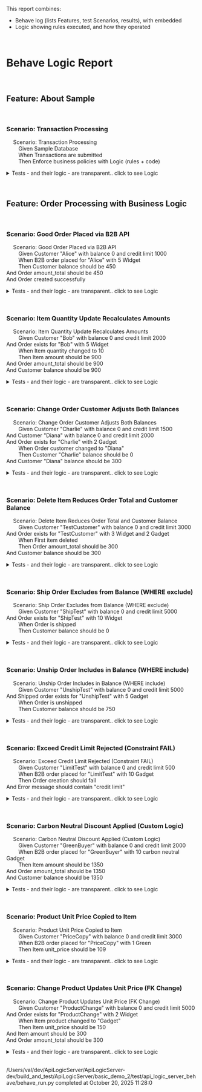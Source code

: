 This report combines:
* Behave log (lists Features, test Scenarios, results), with embedded
* Logic showing rules executed, and how they operated



&nbsp;
&nbsp;


# Behave Logic Report
&nbsp;
&nbsp;
## Feature: About Sample  
  
&nbsp;
&nbsp;
### Scenario: Transaction Processing
&emsp;  Scenario: Transaction Processing  
&emsp;&emsp;    Given Sample Database  
&emsp;&emsp;    When Transactions are submitted  
&emsp;&emsp;    Then Enforce business policies with Logic (rules + code)  
<details markdown>
<summary>Tests - and their logic - are transparent.. click to see Logic</summary>


&nbsp;
&nbsp;


**Rules Used** in Scenario: Transaction Processing
```
```
**Logic Log** in Scenario: Transaction Processing
```

The following rules have been activate
 - 2025-10-20 08:59:10,304 - logic_logger - DEBU
Rule Bank[0x10893ecf0] (loaded 2025-10-20 08:49:47.292946
Mapped Class[Customer] rules
  Constraint Function: None
  Constraint Function: None
  Derive <class 'database.models.Customer'>.balance as Sum(Order.amount_total Where # Derive the customer's balance as the sum of order totals where not yet shipped
    Rule.sum(derive=Customer.balance, as_sum_of=Order.amount_total, where=lambda row: row.date_shipped is None) - <function declare_logic.<locals>.<lambda> at 0x108a1ccc0>
Mapped Class[SysEmail] rules
  RowEvent SysEmail.send_mail()
Mapped Class[Order] rules
  Derive <class 'database.models.Order'>.amount_total as Sum(Item.amount Where  - None
  RowEvent Order.send_order_to_shipping()
Mapped Class[Item] rules
  Derive <class 'database.models.Item'>.amount as Formula (1): <function
  Derive <class 'database.models.Item'>.unit_price as Copy(product.unit_price
Logic Bank - 14 rules loaded - 2025-10-20 08:59:10,305 - logic_logger - INF
Logic Bank - 14 rules loaded - 2025-10-20 08:59:10,305 - logic_logger - INF
```
</details>
  
&nbsp;
&nbsp;
## Feature: Order Processing with Business Logic  
  
&nbsp;
&nbsp;
### Scenario: Good Order Placed via B2B API
&emsp;  Scenario: Good Order Placed via B2B API  
&emsp;&emsp;    Given Customer "Alice" with balance 0 and credit limit 1000  
&emsp;&emsp;    When B2B order placed for "Alice" with 5 Widget  
&emsp;&emsp;    Then Customer balance should be 450  
    And Order amount_total should be 450  
    And Order created successfully  
<details markdown>
<summary>Tests - and their logic - are transparent.. click to see Logic</summary>


&nbsp;
&nbsp;


**Rules Used** in Scenario: Good Order Placed via B2B API
```
  Customer  
    1. Derive <class 'database.models.Customer'>.balance as Sum(Order.amount_total Where Rule.sum(derive=Customer.balance, as_sum_of=Order.amount_total, where=lambda row: row.date_shipped is None) - <function declare_logic.<locals>.<lambda> at 0x108fed080>)  
  Item  
    2. Derive <class 'database.models.Item'>.amount as Formula (1): <function>  
    3. Derive <class 'database.models.Item'>.unit_price as Copy(product.unit_price)  
  Order  
    4. Derive <class 'database.models.Order'>.amount_total as Sum(Item.amount Where  - None)  
    5. RowEvent Order.send_order_to_shipping()   
```
**Logic Log** in Scenario: Good Order Placed via B2B API
```

Good Order Placed via B2B AP
 - 2025-10-20 11:28:01,655 - logic_logger - INF

Logic Phase:		ROW LOGIC		(session=0x10a00e250) (sqlalchemy before_flush)			 - 2025-10-20 11:28:01,657 - logic_logger - INF
..Customer[164] {Update - client} id: 164, name: Alice 1760984881645, balance: 0E-10, credit_limit: 1000.0000000000, email: None, email_opt_out: None  row: 0x10a261fd0  session: 0x10a00e250  ins_upd_dlt: upd, initial: upd - 2025-10-20 11:28:01,657 - logic_logger - INF
Logic Phase:		COMMIT LOGIC		(session=0x10a00e250)   										 - 2025-10-20 11:28:01,657 - logic_logger - INF
Logic Phase:		AFTER_FLUSH LOGIC	(session=0x10a00e250)   										 - 2025-10-20 11:28:01,657 - logic_logger - INF

```
</details>
  
&nbsp;
&nbsp;
### Scenario: Item Quantity Update Recalculates Amounts
&emsp;  Scenario: Item Quantity Update Recalculates Amounts  
&emsp;&emsp;    Given Customer "Bob" with balance 0 and credit limit 2000  
    And Order exists for "Bob" with 5 Widget  
&emsp;&emsp;    When Item quantity changed to 10  
&emsp;&emsp;    Then Item amount should be 900  
    And Order amount_total should be 900  
    And Customer balance should be 900  
<details markdown>
<summary>Tests - and their logic - are transparent.. click to see Logic</summary>


&nbsp;
&nbsp;


**Rules Used** in Scenario: Item Quantity Update Recalculates Amounts
```
  Customer  
    1. Derive <class 'database.models.Customer'>.balance as Sum(Order.amount_total Where Rule.sum(derive=Customer.balance, as_sum_of=Order.amount_total, where=lambda row: row.date_shipped is None) - <function declare_logic.<locals>.<lambda> at 0x108fed080>)  
  Item  
    2. Derive <class 'database.models.Item'>.amount as Formula (1): <function>  
  Order  
    3. RowEvent Order.send_order_to_shipping()   
    4. Derive <class 'database.models.Order'>.amount_total as Sum(Item.amount Where  - None)  
```
**Logic Log** in Scenario: Item Quantity Update Recalculates Amounts
```

Item Quantity Update Recalculates Amount
 - 2025-10-20 11:28:01,686 - logic_logger - INF

Logic Phase:		ROW LOGIC		(session=0x10a00dd00) (sqlalchemy before_flush)			 - 2025-10-20 11:28:01,688 - logic_logger - INF
..Item[148] {Update - client} id: 148, order_id: 132, product_id: 2, quantity:  [5-->] 10, amount: 450.0000000000, unit_price: 90.0000000000  row: 0x10a262350  session: 0x10a00dd00  ins_upd_dlt: upd, initial: upd - 2025-10-20 11:28:01,688 - logic_logger - INF
..Item[148] {Formula amount} id: 148, order_id: 132, product_id: 2, quantity:  [5-->] 10, amount:  [450.0000000000-->] 900.0000000000, unit_price: 90.0000000000  row: 0x10a262350  session: 0x10a00dd00  ins_upd_dlt: upd, initial: upd - 2025-10-20 11:28:01,688 - logic_logger - INF
....Order[132] {Update - Adjusting order: amount_total} id: 132, notes: Test order, customer_id: 165, CreatedOn: 2025-10-20, date_shipped: None, amount_total:  [450.0000000000-->] 900.0000000000  row: 0x10a2616d0  session: 0x10a00dd00  ins_upd_dlt: upd, initial: upd - 2025-10-20 11:28:01,689 - logic_logger - INF
......Customer[165] {Update - Adjusting customer: balance} id: 165, name: Bob 1760984881672, balance:  [450.0000000000-->] 900.0000000000, credit_limit: 2000.0000000000, email: None, email_opt_out: None  row: 0x10a263ad0  session: 0x10a00dd00  ins_upd_dlt: upd, initial: upd - 2025-10-20 11:28:01,689 - logic_logger - INF
Logic Phase:		COMMIT LOGIC		(session=0x10a00dd00)   										 - 2025-10-20 11:28:01,689 - logic_logger - INF
Logic Phase:		AFTER_FLUSH LOGIC	(session=0x10a00dd00)   										 - 2025-10-20 11:28:01,689 - logic_logger - INF
....Order[132] {AfterFlush Event} id: 132, notes: Test order, customer_id: 165, CreatedOn: 2025-10-20, date_shipped: None, amount_total:  [450.0000000000-->] 900.0000000000  row: 0x10a2616d0  session: 0x10a00dd00  ins_upd_dlt: upd, initial: upd - 2025-10-20 11:28:01,690 - logic_logger - INF

```
</details>
  
&nbsp;
&nbsp;
### Scenario: Change Order Customer Adjusts Both Balances
&emsp;  Scenario: Change Order Customer Adjusts Both Balances  
&emsp;&emsp;    Given Customer "Charlie" with balance 0 and credit limit 1500  
    And Customer "Diana" with balance 0 and credit limit 2000  
    And Order exists for "Charlie" with 2 Gadget  
&emsp;&emsp;    When Order customer changed to "Diana"  
&emsp;&emsp;    Then Customer "Charlie" balance should be 0  
    And Customer "Diana" balance should be 300  
<details markdown>
<summary>Tests - and their logic - are transparent.. click to see Logic</summary>


&nbsp;
&nbsp;


**Rules Used** in Scenario: Change Order Customer Adjusts Both Balances
```
  Customer  
    1. Derive <class 'database.models.Customer'>.balance as Sum(Order.amount_total Where Rule.sum(derive=Customer.balance, as_sum_of=Order.amount_total, where=lambda row: row.date_shipped is None) - <function declare_logic.<locals>.<lambda> at 0x108fed080>)  
  Order  
    2. RowEvent Order.send_order_to_shipping()   
```
**Logic Log** in Scenario: Change Order Customer Adjusts Both Balances
```

Change Order Customer Adjusts Both Balance
 - 2025-10-20 11:28:01,723 - logic_logger - INF

Logic Phase:		ROW LOGIC		(session=0x10a00d9d0) (sqlalchemy before_flush)			 - 2025-10-20 11:28:01,725 - logic_logger - INF
..Order[133] {Update - client} id: 133, notes: Test order, customer_id:  [166-->] 167, CreatedOn: 2025-10-20, date_shipped: None, amount_total: 300.0000000000  row: 0x109ffe8d0  session: 0x10a00d9d0  ins_upd_dlt: upd, initial: upd - 2025-10-20 11:28:01,725 - logic_logger - INF
....Customer[167] {Update - Adjusting customer: balance, balance} id: 167, name: Diana 1760984881704, balance:  [0E-10-->] 300.0000000000, credit_limit: 2000.0000000000, email: None, email_opt_out: None  row: 0x10a282650  session: 0x10a00d9d0  ins_upd_dlt: upd, initial: upd - 2025-10-20 11:28:01,726 - logic_logger - INF
....Customer[166] {Update - Adjusting Old customer} id: 166, name: Charlie 1760984881701, balance:  [300.0000000000-->] 0E-10, credit_limit: 1500.0000000000, email: None, email_opt_out: None  row: 0x10a281cd0  session: 0x10a00d9d0  ins_upd_dlt: upd, initial: upd - 2025-10-20 11:28:01,726 - logic_logger - INF
Logic Phase:		COMMIT LOGIC		(session=0x10a00d9d0)   										 - 2025-10-20 11:28:01,727 - logic_logger - INF
Logic Phase:		AFTER_FLUSH LOGIC	(session=0x10a00d9d0)   										 - 2025-10-20 11:28:01,727 - logic_logger - INF
..Order[133] {AfterFlush Event} id: 133, notes: Test order, customer_id:  [166-->] 167, CreatedOn: 2025-10-20, date_shipped: None, amount_total: 300.0000000000  row: 0x109ffe8d0  session: 0x10a00d9d0  ins_upd_dlt: upd, initial: upd - 2025-10-20 11:28:01,727 - logic_logger - INF

```
</details>
  
&nbsp;
&nbsp;
### Scenario: Delete Item Reduces Order Total and Customer Balance
&emsp;  Scenario: Delete Item Reduces Order Total and Customer Balance  
&emsp;&emsp;    Given Customer "TestCustomer" with balance 0 and credit limit 3000  
    And Order exists for "TestCustomer" with 3 Widget and 2 Gadget  
&emsp;&emsp;    When First item deleted  
&emsp;&emsp;    Then Order amount_total should be 300  
    And Customer balance should be 300  
<details markdown>
<summary>Tests - and their logic - are transparent.. click to see Logic</summary>


&nbsp;
&nbsp;


**Rules Used** in Scenario: Delete Item Reduces Order Total and Customer Balance
```
  Customer  
    1. Derive <class 'database.models.Customer'>.balance as Sum(Order.amount_total Where Rule.sum(derive=Customer.balance, as_sum_of=Order.amount_total, where=lambda row: row.date_shipped is None) - <function declare_logic.<locals>.<lambda> at 0x108fed080>)  
  Order  
    2. RowEvent Order.send_order_to_shipping()   
    3. Derive <class 'database.models.Order'>.amount_total as Sum(Item.amount Where  - None)  
```
**Logic Log** in Scenario: Delete Item Reduces Order Total and Customer Balance
```

Delete Item Reduces Order Total and Customer Balanc
 - 2025-10-20 11:28:01,758 - logic_logger - INF

Logic Phase:		ROW LOGIC		(session=0x10a00ff00) (sqlalchemy before_flush)			 - 2025-10-20 11:28:01,759 - logic_logger - INF
..Item[150] {Delete - client} id: 150, order_id: 134, product_id: 2, quantity: 3, amount: 270.0000000000, unit_price: 90.0000000000  row: 0x10a262450  session: 0x10a00ff00  ins_upd_dlt: dlt, initial: dlt - 2025-10-20 11:28:01,760 - logic_logger - INF
....Order[134] {Update - Adjusting order: amount_total} id: 134, notes: Multi-item test order, customer_id: 168, CreatedOn: 2025-10-20, date_shipped: None, amount_total:  [570.0000000000-->] 300.0000000000  row: 0x10a2639d0  session: 0x10a00ff00  ins_upd_dlt: upd, initial: upd - 2025-10-20 11:28:01,760 - logic_logger - INF
......Customer[168] {Update - Adjusting customer: balance} id: 168, name: TestCustomer 1760984881739, balance:  [570.0000000000-->] 300.0000000000, credit_limit: 3000.0000000000, email: None, email_opt_out: None  row: 0x10a261e50  session: 0x10a00ff00  ins_upd_dlt: upd, initial: upd - 2025-10-20 11:28:01,760 - logic_logger - INF
Logic Phase:		COMMIT LOGIC		(session=0x10a00ff00)   										 - 2025-10-20 11:28:01,760 - logic_logger - INF
Logic Phase:		AFTER_FLUSH LOGIC	(session=0x10a00ff00)   										 - 2025-10-20 11:28:01,761 - logic_logger - INF
....Order[134] {AfterFlush Event} id: 134, notes: Multi-item test order, customer_id: 168, CreatedOn: 2025-10-20, date_shipped: None, amount_total:  [570.0000000000-->] 300.0000000000  row: 0x10a2639d0  session: 0x10a00ff00  ins_upd_dlt: upd, initial: upd - 2025-10-20 11:28:01,761 - logic_logger - INF

```
</details>
  
&nbsp;
&nbsp;
### Scenario: Ship Order Excludes from Balance (WHERE exclude)
&emsp;  Scenario: Ship Order Excludes from Balance (WHERE exclude)  
&emsp;&emsp;    Given Customer "ShipTest" with balance 0 and credit limit 5000  
    And Order exists for "ShipTest" with 10 Widget  
&emsp;&emsp;    When Order is shipped  
&emsp;&emsp;    Then Customer balance should be 0  
<details markdown>
<summary>Tests - and their logic - are transparent.. click to see Logic</summary>


&nbsp;
&nbsp;


**Rules Used** in Scenario: Ship Order Excludes from Balance (WHERE exclude)
```
  Customer  
    1. Derive <class 'database.models.Customer'>.balance as Sum(Order.amount_total Where Rule.sum(derive=Customer.balance, as_sum_of=Order.amount_total, where=lambda row: row.date_shipped is None) - <function declare_logic.<locals>.<lambda> at 0x108fed080>)  
  Order  
    2. RowEvent Order.send_order_to_shipping()   
```
**Logic Log** in Scenario: Ship Order Excludes from Balance (WHERE exclude)
```

Ship Order Excludes from Balance (WHERE exclude
 - 2025-10-20 11:28:01,785 - logic_logger - INF

Logic Phase:		ROW LOGIC		(session=0x10a00fac0) (sqlalchemy before_flush)			 - 2025-10-20 11:28:01,788 - logic_logger - INF
..Order[135] {Update - client} id: 135, notes: Test order, customer_id: 169, CreatedOn: 2025-10-20, date_shipped:  [None-->] 2025-10-20 00:00:00, amount_total: 900.0000000000  row: 0x10a067550  session: 0x10a00fac0  ins_upd_dlt: upd, initial: upd - 2025-10-20 11:28:01,788 - logic_logger - INF
....Customer[169] {Update - Adjusting customer: balance} id: 169, name: ShipTest 1760984881769, balance:  [900.0000000000-->] 0E-10, credit_limit: 5000.0000000000, email: None, email_opt_out: None  row: 0x10a2813d0  session: 0x10a00fac0  ins_upd_dlt: upd, initial: upd - 2025-10-20 11:28:01,788 - logic_logger - INF
Logic Phase:		COMMIT LOGIC		(session=0x10a00fac0)   										 - 2025-10-20 11:28:01,788 - logic_logger - INF
Logic Phase:		AFTER_FLUSH LOGIC	(session=0x10a00fac0)   										 - 2025-10-20 11:28:01,789 - logic_logger - INF
..Order[135] {AfterFlush Event} id: 135, notes: Test order, customer_id: 169, CreatedOn: 2025-10-20, date_shipped:  [None-->] 2025-10-20 00:00:00, amount_total: 900.0000000000  row: 0x10a067550  session: 0x10a00fac0  ins_upd_dlt: upd, initial: upd - 2025-10-20 11:28:01,789 - logic_logger - INF

```
</details>
  
&nbsp;
&nbsp;
### Scenario: Unship Order Includes in Balance (WHERE include)
&emsp;  Scenario: Unship Order Includes in Balance (WHERE include)  
&emsp;&emsp;    Given Customer "UnshipTest" with balance 0 and credit limit 5000  
    And Shipped order exists for "UnshipTest" with 5 Gadget  
&emsp;&emsp;    When Order is unshipped  
&emsp;&emsp;    Then Customer balance should be 750  
<details markdown>
<summary>Tests - and their logic - are transparent.. click to see Logic</summary>


&nbsp;
&nbsp;


**Rules Used** in Scenario: Unship Order Includes in Balance (WHERE include)
```
  Customer  
    1. Derive <class 'database.models.Customer'>.balance as Sum(Order.amount_total Where Rule.sum(derive=Customer.balance, as_sum_of=Order.amount_total, where=lambda row: row.date_shipped is None) - <function declare_logic.<locals>.<lambda> at 0x108fed080>)  
  Order  
    2. RowEvent Order.send_order_to_shipping()   
```
**Logic Log** in Scenario: Unship Order Includes in Balance (WHERE include)
```

Unship Order Includes in Balance (WHERE include
 - 2025-10-20 11:28:01,812 - logic_logger - INF

Logic Phase:		ROW LOGIC		(session=0x10a00f790) (sqlalchemy before_flush)			 - 2025-10-20 11:28:01,813 - logic_logger - INF
..Order[136] {Update - client} id: 136, notes: Test order, customer_id: 170, CreatedOn: 2025-10-20, date_shipped:  [2025-10-20-->] None, amount_total: 750.0000000000  row: 0x10a280cd0  session: 0x10a00f790  ins_upd_dlt: upd, initial: upd - 2025-10-20 11:28:01,813 - logic_logger - INF
....Customer[170] {Update - Adjusting customer: balance} id: 170, name: UnshipTest 1760984881794, balance:  [0E-10-->] 750.0000000000, credit_limit: 5000.0000000000, email: None, email_opt_out: None  row: 0x10a2829d0  session: 0x10a00f790  ins_upd_dlt: upd, initial: upd - 2025-10-20 11:28:01,814 - logic_logger - INF
Logic Phase:		COMMIT LOGIC		(session=0x10a00f790)   										 - 2025-10-20 11:28:01,814 - logic_logger - INF
Logic Phase:		AFTER_FLUSH LOGIC	(session=0x10a00f790)   										 - 2025-10-20 11:28:01,814 - logic_logger - INF
..Order[136] {AfterFlush Event} id: 136, notes: Test order, customer_id: 170, CreatedOn: 2025-10-20, date_shipped:  [2025-10-20-->] None, amount_total: 750.0000000000  row: 0x10a280cd0  session: 0x10a00f790  ins_upd_dlt: upd, initial: upd - 2025-10-20 11:28:01,814 - logic_logger - INF

```
</details>
  
&nbsp;
&nbsp;
### Scenario: Exceed Credit Limit Rejected (Constraint FAIL)
&emsp;  Scenario: Exceed Credit Limit Rejected (Constraint FAIL)  
&emsp;&emsp;    Given Customer "LimitTest" with balance 0 and credit limit 500  
&emsp;&emsp;    When B2B order placed for "LimitTest" with 10 Gadget  
&emsp;&emsp;    Then Order creation should fail  
    And Error message should contain "credit limit"  
<details markdown>
<summary>Tests - and their logic - are transparent.. click to see Logic</summary>


&nbsp;
&nbsp;


**Rules Used** in Scenario: Exceed Credit Limit Rejected (Constraint FAIL)
```
```
**Logic Log** in Scenario: Exceed Credit Limit Rejected (Constraint FAIL)
```

Exceed Credit Limit Rejected (Constraint FAIL
 - 2025-10-20 11:28:01,824 - logic_logger - INF

Logic Phase:		ROW LOGIC		(session=0x10a00fdf0) (sqlalchemy before_flush)			 - 2025-10-20 11:28:01,825 - logic_logger - INF
..Customer[171] {Update - client} id: 171, name: LimitTest 1760984881819, balance: 0E-10, credit_limit: 500.0000000000, email: None, email_opt_out: None  row: 0x10a262a50  session: 0x10a00fdf0  ins_upd_dlt: upd, initial: upd - 2025-10-20 11:28:01,825 - logic_logger - INF
Logic Phase:		COMMIT LOGIC		(session=0x10a00fdf0)   										 - 2025-10-20 11:28:01,826 - logic_logger - INF
Logic Phase:		AFTER_FLUSH LOGIC	(session=0x10a00fdf0)   										 - 2025-10-20 11:28:01,826 - logic_logger - INF

```
</details>
  
&nbsp;
&nbsp;
### Scenario: Carbon Neutral Discount Applied (Custom Logic)
&emsp;  Scenario: Carbon Neutral Discount Applied (Custom Logic)  
&emsp;&emsp;    Given Customer "GreenBuyer" with balance 0 and credit limit 2000  
&emsp;&emsp;    When B2B order placed for "GreenBuyer" with 10 carbon neutral Gadget  
&emsp;&emsp;    Then Item amount should be 1350  
    And Order amount_total should be 1350  
    And Customer balance should be 1350  
<details markdown>
<summary>Tests - and their logic - are transparent.. click to see Logic</summary>


&nbsp;
&nbsp;


**Rules Used** in Scenario: Carbon Neutral Discount Applied (Custom Logic)
```
  Customer  
    1. Derive <class 'database.models.Customer'>.balance as Sum(Order.amount_total Where Rule.sum(derive=Customer.balance, as_sum_of=Order.amount_total, where=lambda row: row.date_shipped is None) - <function declare_logic.<locals>.<lambda> at 0x108fed080>)  
  Item  
    2. Derive <class 'database.models.Item'>.amount as Formula (1): <function>  
    3. Derive <class 'database.models.Item'>.unit_price as Copy(product.unit_price)  
  Order  
    4. Derive <class 'database.models.Order'>.amount_total as Sum(Item.amount Where  - None)  
    5. RowEvent Order.send_order_to_shipping()   
```
**Logic Log** in Scenario: Carbon Neutral Discount Applied (Custom Logic)
```

Carbon Neutral Discount Applied (Custom Logic
 - 2025-10-20 11:28:01,834 - logic_logger - INF

Logic Phase:		ROW LOGIC		(session=0x10a00fac0) (sqlalchemy before_flush)			 - 2025-10-20 11:28:01,836 - logic_logger - INF
..Customer[172] {Update - client} id: 172, name: GreenBuyer 1760984881829, balance: 0E-10, credit_limit: 2000.0000000000, email: None, email_opt_out: None  row: 0x10a191a50  session: 0x10a00fac0  ins_upd_dlt: upd, initial: upd - 2025-10-20 11:28:01,836 - logic_logger - INF
Logic Phase:		COMMIT LOGIC		(session=0x10a00fac0)   										 - 2025-10-20 11:28:01,836 - logic_logger - INF
Logic Phase:		AFTER_FLUSH LOGIC	(session=0x10a00fac0)   										 - 2025-10-20 11:28:01,836 - logic_logger - INF

```
</details>
  
&nbsp;
&nbsp;
### Scenario: Product Unit Price Copied to Item
&emsp;  Scenario: Product Unit Price Copied to Item  
&emsp;&emsp;    Given Customer "PriceCopy" with balance 0 and credit limit 3000  
&emsp;&emsp;    When B2B order placed for "PriceCopy" with 1 Green  
&emsp;&emsp;    Then Item unit_price should be 109  
<details markdown>
<summary>Tests - and their logic - are transparent.. click to see Logic</summary>


&nbsp;
&nbsp;


**Rules Used** in Scenario: Product Unit Price Copied to Item
```
  Customer  
    1. Derive <class 'database.models.Customer'>.balance as Sum(Order.amount_total Where Rule.sum(derive=Customer.balance, as_sum_of=Order.amount_total, where=lambda row: row.date_shipped is None) - <function declare_logic.<locals>.<lambda> at 0x108fed080>)  
  Item  
    2. Derive <class 'database.models.Item'>.amount as Formula (1): <function>  
    3. Derive <class 'database.models.Item'>.unit_price as Copy(product.unit_price)  
  Order  
    4. Derive <class 'database.models.Order'>.amount_total as Sum(Item.amount Where  - None)  
    5. RowEvent Order.send_order_to_shipping()   
```
**Logic Log** in Scenario: Product Unit Price Copied to Item
```

Product Unit Price Copied to Ite
 - 2025-10-20 11:28:01,856 - logic_logger - INF

Logic Phase:		ROW LOGIC		(session=0x10a00f240) (sqlalchemy before_flush)			 - 2025-10-20 11:28:01,858 - logic_logger - INF
..Customer[173] {Update - client} id: 173, name: PriceCopy 1760984881852, balance: 0E-10, credit_limit: 3000.0000000000, email: None, email_opt_out: None  row: 0x10a2802d0  session: 0x10a00f240  ins_upd_dlt: upd, initial: upd - 2025-10-20 11:28:01,858 - logic_logger - INF
Logic Phase:		COMMIT LOGIC		(session=0x10a00f240)   										 - 2025-10-20 11:28:01,858 - logic_logger - INF
Logic Phase:		AFTER_FLUSH LOGIC	(session=0x10a00f240)   										 - 2025-10-20 11:28:01,858 - logic_logger - INF

```
</details>
  
&nbsp;
&nbsp;
### Scenario: Change Product Updates Unit Price (FK Change)
&emsp;  Scenario: Change Product Updates Unit Price (FK Change)  
&emsp;&emsp;    Given Customer "ProductChange" with balance 0 and credit limit 5000  
    And Order exists for "ProductChange" with 2 Widget  
&emsp;&emsp;    When Item product changed to "Gadget"  
&emsp;&emsp;    Then Item unit_price should be 150  
    And Item amount should be 300  
    And Order amount_total should be 300  
<details markdown>
<summary>Tests - and their logic - are transparent.. click to see Logic</summary>


&nbsp;
&nbsp;


**Rules Used** in Scenario: Change Product Updates Unit Price (FK Change)
```
  Customer  
    1. Derive <class 'database.models.Customer'>.balance as Sum(Order.amount_total Where Rule.sum(derive=Customer.balance, as_sum_of=Order.amount_total, where=lambda row: row.date_shipped is None) - <function declare_logic.<locals>.<lambda> at 0x108fed080>)  
  Item  
    2. Derive <class 'database.models.Item'>.amount as Formula (1): <function>  
    3. Derive <class 'database.models.Item'>.unit_price as Copy(product.unit_price)  
  Order  
    4. Derive <class 'database.models.Order'>.amount_total as Sum(Item.amount Where  - None)  
    5. RowEvent Order.send_order_to_shipping()   
```
**Logic Log** in Scenario: Change Product Updates Unit Price (FK Change)
```

Change Product Updates Unit Price (FK Change
 - 2025-10-20 11:28:01,882 - logic_logger - INF

Logic Phase:		ROW LOGIC		(session=0x10a00f460) (sqlalchemy before_flush)			 - 2025-10-20 11:28:01,885 - logic_logger - INF
..Item[156] {Update - client} id: 156, order_id: 139, product_id:  [2-->] 1, quantity: 2, amount: 180.0000000000, unit_price: 90.0000000000  row: 0x10a262350  session: 0x10a00f460  ins_upd_dlt: upd, initial: upd - 2025-10-20 11:28:01,885 - logic_logger - INF
..Item[156] {copy_rules for role: product - unit_price} id: 156, order_id: 139, product_id:  [2-->] 1, quantity: 2, amount: 180.0000000000, unit_price:  [90.0000000000-->] 150.0000000000  row: 0x10a262350  session: 0x10a00f460  ins_upd_dlt: upd, initial: upd - 2025-10-20 11:28:01,885 - logic_logger - INF
..Item[156] {Formula amount} id: 156, order_id: 139, product_id:  [2-->] 1, quantity: 2, amount:  [180.0000000000-->] 300.0000000000, unit_price:  [90.0000000000-->] 150.0000000000  row: 0x10a262350  session: 0x10a00f460  ins_upd_dlt: upd, initial: upd - 2025-10-20 11:28:01,885 - logic_logger - INF
....Order[139] {Update - Adjusting order: amount_total} id: 139, notes: Test order, customer_id: 174, CreatedOn: 2025-10-20, date_shipped: None, amount_total:  [180.0000000000-->] 300.0000000000  row: 0x10a261dd0  session: 0x10a00f460  ins_upd_dlt: upd, initial: upd - 2025-10-20 11:28:01,886 - logic_logger - INF
......Customer[174] {Update - Adjusting customer: balance} id: 174, name: ProductChange 1760984881868, balance:  [180.0000000000-->] 300.0000000000, credit_limit: 5000.0000000000, email: None, email_opt_out: None  row: 0x10a064250  session: 0x10a00f460  ins_upd_dlt: upd, initial: upd - 2025-10-20 11:28:01,886 - logic_logger - INF
Logic Phase:		COMMIT LOGIC		(session=0x10a00f460)   										 - 2025-10-20 11:28:01,886 - logic_logger - INF
Logic Phase:		AFTER_FLUSH LOGIC	(session=0x10a00f460)   										 - 2025-10-20 11:28:01,887 - logic_logger - INF
....Order[139] {AfterFlush Event} id: 139, notes: Test order, customer_id: 174, CreatedOn: 2025-10-20, date_shipped: None, amount_total:  [180.0000000000-->] 300.0000000000  row: 0x10a261dd0  session: 0x10a00f460  ins_upd_dlt: upd, initial: upd - 2025-10-20 11:28:01,887 - logic_logger - INF

```
</details>
  
&nbsp;&nbsp;  
/Users/val/dev/ApiLogicServer/ApiLogicServer-dev/build_and_test/ApiLogicServer/basic_demo_2/test/api_logic_server_behave/behave_run.py completed at October 20, 2025 11:28:0  